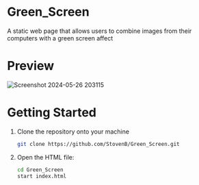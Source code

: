 # Green_Screen
A static web page that allows users to combine images from their computers with a green screen affect

# Preview
![Screenshot 2024-05-26 203115](https://github.com/StovenB/Green_Screen/assets/127547136/a72451b1-1553-443f-b639-860477c51591)

# Getting Started
1. Clone the repository onto your machine

   ```bash
   git clone https://github.com/StovenB/Green_Screen.git

3. Open the HTML file:

   ```bash
   cd Green_Screen
   start index.html
